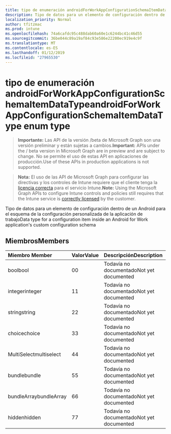 ```yaml
---
title: tipo de enumeración androidForWorkAppConfigurationSchemaItemDataType
description: Tipo de datos para un elemento de configuración dentro de un Android para el esquema de la configuración personalizada de la aplicación de trabajo
localization_priority: Normal
author: tfitzmac
ms.prod: intune
ms.openlocfilehash: 74a6cafdc95c488dab60a60e1c6244bc41c46d55
ms.sourcegitcommit: 36be044c89a19af84c93e586e22200ec919e4c9f
ms.translationtype: MT
ms.contentlocale: es-ES
ms.lasthandoff: 01/12/2019
ms.locfileid: "27965530"
---
```

# <a name="androidforworkappconfigurationschemaitemdatatype-enum-type"></a><span data-ttu-id="8994f-103">tipo de enumeración androidForWorkAppConfigurationSchemaItemDataType</span><span class="sxs-lookup"><span data-stu-id="8994f-103">androidForWorkAppConfigurationSchemaItemDataType enum type</span></span>

> <span data-ttu-id="8994f-104">**Importante:** Las API de la versión /beta de Microsoft Graph son una versión preliminar y están sujetas a cambios.</span><span class="sxs-lookup"><span data-stu-id="8994f-104">**Important:** APIs under the / beta version in Microsoft Graph are in preview and are subject to change.</span></span> <span data-ttu-id="8994f-105">No se permite el uso de estas API en aplicaciones de producción.</span><span class="sxs-lookup"><span data-stu-id="8994f-105">Use of these APIs in production applications is not supported.</span></span>

> <span data-ttu-id="8994f-106">**Nota:** El uso de las API de Microsoft Graph para configurar las directivas y los controles de Intune requiere que el cliente tenga la [licencia correcta](https://go.microsoft.com/fwlink/?linkid=839381) para el servicio Intune.</span><span class="sxs-lookup"><span data-stu-id="8994f-106">**Note:** Using the Microsoft Graph APIs to configure Intune controls and policies still requires that the Intune service is [correctly licensed](https://go.microsoft.com/fwlink/?linkid=839381) by the customer.</span></span>

<span data-ttu-id="8994f-107">Tipo de datos para un elemento de configuración dentro de un Android para el esquema de la configuración personalizada de la aplicación de trabajo</span><span class="sxs-lookup"><span data-stu-id="8994f-107">Data type for a configuration item inside an Android for Work application's custom configuration schema</span></span>
## <a name="members"></a><span data-ttu-id="8994f-108">Miembros</span><span class="sxs-lookup"><span data-stu-id="8994f-108">Members</span></span>
|<span data-ttu-id="8994f-109">Miembro	</span><span class="sxs-lookup"><span data-stu-id="8994f-109">Member</span></span>|<span data-ttu-id="8994f-110">Valor</span><span class="sxs-lookup"><span data-stu-id="8994f-110">Value</span></span>|<span data-ttu-id="8994f-111">Descripción</span><span class="sxs-lookup"><span data-stu-id="8994f-111">Description</span></span>|
|:---|:---|:---|
|<span data-ttu-id="8994f-112">bool</span><span class="sxs-lookup"><span data-stu-id="8994f-112">bool</span></span>|<span data-ttu-id="8994f-113">0</span><span class="sxs-lookup"><span data-stu-id="8994f-113">0</span></span>|<span data-ttu-id="8994f-114">Todavía no documentado</span><span class="sxs-lookup"><span data-stu-id="8994f-114">Not yet documented</span></span>|
|<span data-ttu-id="8994f-115">integer</span><span class="sxs-lookup"><span data-stu-id="8994f-115">integer</span></span>|<span data-ttu-id="8994f-116">1</span><span class="sxs-lookup"><span data-stu-id="8994f-116">1</span></span>|<span data-ttu-id="8994f-117">Todavía no documentado</span><span class="sxs-lookup"><span data-stu-id="8994f-117">Not yet documented</span></span>|
|<span data-ttu-id="8994f-118">string</span><span class="sxs-lookup"><span data-stu-id="8994f-118">string</span></span>|<span data-ttu-id="8994f-119">2</span><span class="sxs-lookup"><span data-stu-id="8994f-119">2</span></span>|<span data-ttu-id="8994f-120">Todavía no documentado</span><span class="sxs-lookup"><span data-stu-id="8994f-120">Not yet documented</span></span>|
|<span data-ttu-id="8994f-121">choice</span><span class="sxs-lookup"><span data-stu-id="8994f-121">choice</span></span>|<span data-ttu-id="8994f-122">3</span><span class="sxs-lookup"><span data-stu-id="8994f-122">3</span></span>|<span data-ttu-id="8994f-123">Todavía no documentado</span><span class="sxs-lookup"><span data-stu-id="8994f-123">Not yet documented</span></span>|
|<span data-ttu-id="8994f-124">MultiSelect</span><span class="sxs-lookup"><span data-stu-id="8994f-124">multiselect</span></span>|<span data-ttu-id="8994f-125">4</span><span class="sxs-lookup"><span data-stu-id="8994f-125">4</span></span>|<span data-ttu-id="8994f-126">Todavía no documentado</span><span class="sxs-lookup"><span data-stu-id="8994f-126">Not yet documented</span></span>|
|<span data-ttu-id="8994f-127">bundle</span><span class="sxs-lookup"><span data-stu-id="8994f-127">bundle</span></span>|<span data-ttu-id="8994f-128">5</span><span class="sxs-lookup"><span data-stu-id="8994f-128">5</span></span>|<span data-ttu-id="8994f-129">Todavía no documentado</span><span class="sxs-lookup"><span data-stu-id="8994f-129">Not yet documented</span></span>|
|<span data-ttu-id="8994f-130">bundleArray</span><span class="sxs-lookup"><span data-stu-id="8994f-130">bundleArray</span></span>|<span data-ttu-id="8994f-131">6</span><span class="sxs-lookup"><span data-stu-id="8994f-131">6</span></span>|<span data-ttu-id="8994f-132">Todavía no documentado</span><span class="sxs-lookup"><span data-stu-id="8994f-132">Not yet documented</span></span>|
|<span data-ttu-id="8994f-133">hidden</span><span class="sxs-lookup"><span data-stu-id="8994f-133">hidden</span></span>|<span data-ttu-id="8994f-134">7</span><span class="sxs-lookup"><span data-stu-id="8994f-134">7</span></span>|<span data-ttu-id="8994f-135">Todavía no documentado</span><span class="sxs-lookup"><span data-stu-id="8994f-135">Not yet documented</span></span>|





